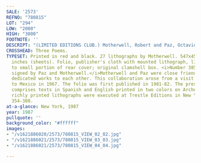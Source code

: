 ```yaml
---
SALE: '2573'
REFNO: "780815"
LOT: "294"
LOW: "2000"
HIGH: "3000"
FOOTNOTE: ''
DESCRIPT: "(LIMITED EDITIONS CLUB.) Motherwell, Robert and Paz, Octavio."
CROSSHEAD: Three Poems.
TYPESET: Printed in red and black. 27 lithographs by Motherwell. 547x458mm; 21½x18
  inches (sheets). Folio, publisher's cloth with mounted lithograph, light soiling
  to small portion of rear cover; original clamshell box. <i>Number 385 of 750 copies
  signed by Paz and Motherwell.</i>Motherwell and Paz were close friends and often
  dedicated works to each other. This collaboration arose from a visit by Motherwell
  to Mexico in 1967. The folio was first published in 1981-82. The present edition
  comprises texts in Spanish and English printed in two colors on Arches paper; the
  richly printed lithographs were executed at Trestle Editions in New York. Belknap
  354-380.
at-a-glance: New York, 1987
year: 1987
pullquote: ''
background_color: "#ffffff"
images:
- "/v1621886020/2573/780815_VIEW_02_02.jpg"
- "/v1621886021/2573/780815_VIEW_03_03.jpg"
- "/v1621886021/2573/780815_VIEW_04_04.jpg"

---
```

